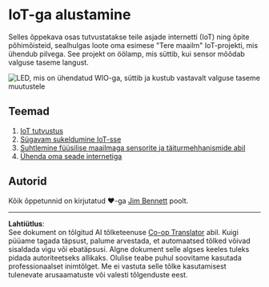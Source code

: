 <!--
CO_OP_TRANSLATOR_METADATA:
{
  "original_hash": "e2b1b891b08ef7633d285547fbe73290",
  "translation_date": "2025-10-11T11:18:36+00:00",
  "source_file": "1-getting-started/README.md",
  "language_code": "et"
}
-->
# IoT-ga alustamine

Selles õppekava osas tutvustatakse teile asjade internetti (IoT) ning õpite põhimõisteid, sealhulgas loote oma esimese "Tere maailm" IoT-projekti, mis ühendub pilvega. See projekt on öölamp, mis süttib, kui sensor mõõdab valguse taseme langust.

![LED, mis on ühendatud WIO-ga, süttib ja kustub vastavalt valguse taseme muutustele](../../../images/wio-running-assignment-1-1.gif)

## Teemad

1. [IoT tutvustus](lessons/1-introduction-to-iot/README.md)
1. [Sügavam sukeldumine IoT-sse](lessons/2-deeper-dive/README.md)
1. [Suhtlemine füüsilise maailmaga sensorite ja täiturmehhanismide abil](lessons/3-sensors-and-actuators/README.md)
1. [Ühenda oma seade internetiga](lessons/4-connect-internet/README.md)

## Autorid

Kõik õppetunnid on kirjutatud ♥️-ga [Jim Bennett](https://GitHub.com/JimBobBennett) poolt.

---

**Lahtiütlus**:  
See dokument on tõlgitud AI tõlketeenuse [Co-op Translator](https://github.com/Azure/co-op-translator) abil. Kuigi püüame tagada täpsust, palume arvestada, et automaatsed tõlked võivad sisaldada vigu või ebatäpsusi. Algne dokument selle algses keeles tuleks pidada autoriteetseks allikaks. Olulise teabe puhul soovitame kasutada professionaalset inimtõlget. Me ei vastuta selle tõlke kasutamisest tulenevate arusaamatuste või valesti tõlgenduste eest.
